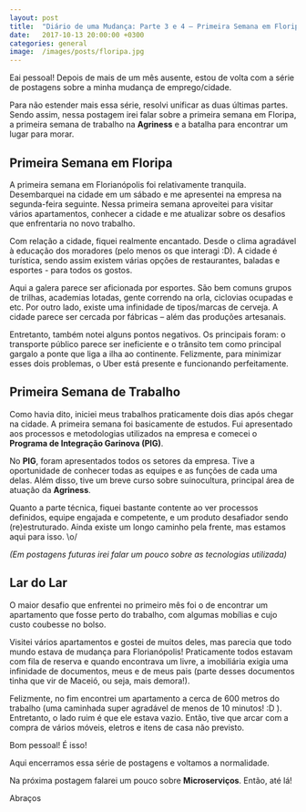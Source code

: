 ```yaml
---
layout: post
title:  "Diário de uma Mudança: Parte 3 e 4 – Primeira Semana em Floripa e Lar Doce Lar"
date:   2017-10-13 20:00:00 +0300
categories: general
image:  /images/posts/floripa.jpg
---
```



Eai pessoal! Depois de mais de um mês ausente, estou de volta com a série de postagens sobre a minha mudança de emprego/cidade.

Para não estender mais essa série, resolvi unificar as duas últimas partes. Sendo assim, nessa postagem irei falar sobre a primeira semana em Floripa, a primeira semana de trabalho na **Agriness** e a batalha para encontrar um lugar para morar.

## Primeira Semana em Floripa

A primeira semana em Florianópolis foi relativamente tranquila. Desembarquei na cidade em um sábado e me apresentei na empresa na segunda-feira seguinte. Nessa primeira semana aproveitei para visitar vários apartamentos, conhecer a cidade e me atualizar sobre os desafios que enfrentaria no novo trabalho.

Com relação a cidade, fiquei realmente encantado. Desde o clima agradável à educação dos moradores (pelo menos os que interagi :D). A cidade é turística, sendo assim existem várias opções de restaurantes, baladas e esportes - para todos os gostos.

Aqui a galera parece ser aficionada por esportes. São bem comuns grupos de trilhas, academias lotadas, gente correndo na orla, ciclovias ocupadas e etc. Por outro lado, existe uma infinidade de tipos/marcas de cerveja. A cidade parece ser cercada por fábricas – além das produções artesanais.

Entretanto, também notei alguns pontos negativos. Os principais foram: o transporte público parece ser ineficiente e o trânsito tem como principal gargalo a ponte que liga a ilha ao continente. Felizmente, para minimizar esses dois problemas, o Uber está presente e funcionando perfeitamente.

## Primeira Semana de Trabalho

Como havia dito, iniciei meus trabalhos praticamente dois dias após chegar na cidade. A primeira semana foi basicamente de estudos. Fui apresentado aos processos e metodologias utilizados na empresa e comecei o **Programa de Integração Garinova (PIG)**.  

No **PIG**, foram apresentados todos os setores da empresa. Tive a oportunidade de conhecer todas as equipes e as funções de cada uma delas. Além disso, tive um breve curso sobre suinocultura, principal área de atuação da **Agriness**.

Quanto a parte técnica, fiquei bastante contente ao ver processos definidos, equipe engajada e competente, e um produto desafiador sendo (re)estruturado. Ainda existe um longo caminho pela frente, mas estamos aqui para isso. \o/

*(Em postagens futuras irei falar um pouco sobre as tecnologias utilizada)*

## Lar do Lar

O maior desafio que enfrentei no primeiro mês foi o de encontrar um apartamento que fosse perto do trabalho, com algumas mobílias e cujo custo coubesse no bolso.

Visitei vários apartamentos e gostei de muitos deles, mas parecia que todo mundo estava de mudança para Florianópolis! Praticamente todos estavam com fila de reserva e quando encontrava um livre, a imobiliária exigia uma infinidade de documentos, meus e de meus pais (parte desses documentos tinha que vir de Maceió, ou seja, mais demora!).

Felizmente, no fim encontrei um apartamento a cerca de 600 metros do trabalho (uma caminhada super agradável de menos de 10 minutos! :D ). Entretanto, o lado ruim é que ele estava vazio. Então, tive que arcar com a compra de vários móveis, eletros e itens de casa não previsto.

Bom pessoal! É isso!

Aqui encerramos essa série de postagens e voltamos a normalidade.

Na próxima postagem falarei um pouco sobre **Microserviços**. Então, até lá!

Abraços
